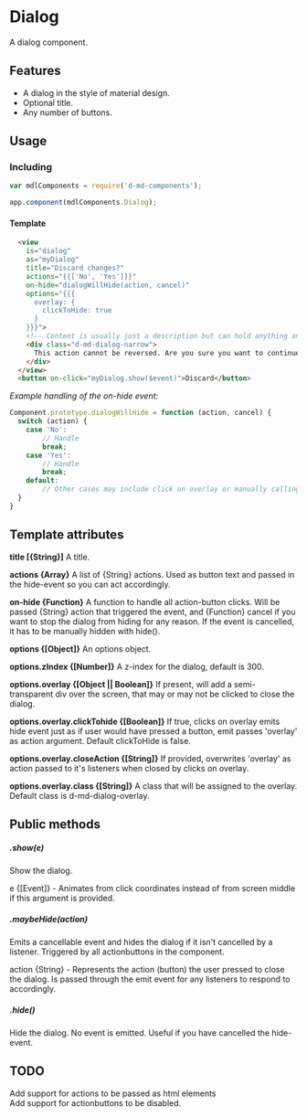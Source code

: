 # Dialog
A dialog component.

Features
--------
- A dialog in the style of material design.
- Optional title.
- Any number of buttons.

Usage
-----
### Including
```javascript
var mdlComponents = require('d-md-components');

app.component(mdlComponents.Dialog);
```

#### Template
```html
  <view 
    is="dialog"
    as="myDialog"
    title="Discard changes?"
    actions="{{['No', 'Yes']}}"
    on-hide="dialogWillHide(action, cancel)"
    options="{{{ 
      overlay: {
        clickToHide: true
      } 
    }}}">
    <!-- Content is usually just a description but can hold anything and will take as much space as it needs. To handle width you have to provide your own styling or use a pre-defined class: d-md-dialog-narrow, d-md-dialog-medium, d-md-dialog-wide -->
    <div class="d-md-dialog-narrow">
      This action cannot be reversed. Are you sure you want to continue?
    </div>
  </view>
  <button on-click="myDialog.show($event)">Discard</button>

```

*Example handling of the on-hide event:*
```javascript
Component.prototype.dialogWillHide = function (action, cancel) {
  switch (action) {
    case 'No':
        // Handle
        break;
    case 'Yes':
        // Handle
        break;
    default:
        // Other cases may include click on overlay or manually calling maybeHide() for example.
  }
}
```

Template attributes
-------------------
**title [{String}]**
A title.

**actions {Array}**
A list of {String} actions. Used as button text and passed in the hide-event so you can act accordingly. 

**on-hide {Function}**
A function to handle all action-button clicks. Will be passed {String} action that triggered the event, and {Function} cancel if you want to stop the dialog from hiding for any reason. If the event is cancelled, it has to be manually hidden with hide().

**options {[Object]}**
An options object.

**options.zIndex {[Number]}**
A z-index for the dialog, default is 300.

**options.overlay {[Object || Boolean]}**
If present, will add a semi-transparent div over the screen, that may or may not be clicked to close the dialog.

**options.overlay.clickTohide {[Boolean]}**
If true, clicks on overlay emits hide event just as if user would have pressed a button, emit passes 'overlay' as action argument. Default clickToHide is false.

**options.overlay.closeAction {[String]}**
If provided, overwrites 'overlay' as action passed to it's listeners when closed by clicks on overlay.

**options.overlay.class {[String]}**
A class that will be assigned to the overlay. Default class is d-md-dialog-overlay.  


Public methods
--------------
##### .show(e)
Show the dialog.

e {[Event]} - Animates from click coordinates instead of from screen middle if this argument is provided.

##### .maybeHide(action)
Emits a cancellable event and hides the dialog if it isn't cancelled by a listener. Triggered by all 
actionbuttons in the component.

action {String} - Represents the action (button) the user pressed to close the dialog. Is passed 
through the emit event for any listeners to respond to accordingly.

##### .hide()
Hide the dialog. No event is emitted. Useful if you have cancelled the hide-event.

TODO
-----
Add support for actions to be passed as html elements  
Add support for actionbuttons to be disabled.
